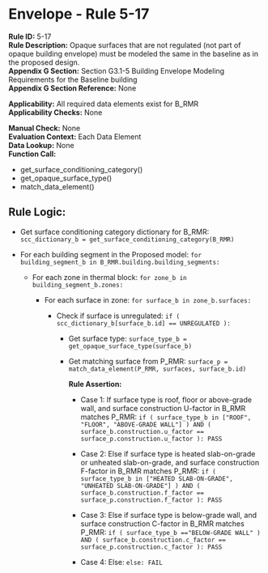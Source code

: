 
# Envelope - Rule 5-17  

**Rule ID:** 5-17  
**Rule Description:** Opaque surfaces that are not regulated (not part of opaque building envelope) must be modeled the same in the baseline as in the proposed design.  
**Appendix G Section:** Section G3.1-5 Building Envelope Modeling Requirements for the Baseline building  
**Appendix G Section Reference:** None  

**Applicability:** All required data elements exist for B_RMR  
**Applicability Checks:** None  

**Manual Check:** None  
**Evaluation Context:** Each Data Element  
**Data Lookup:** None  
**Function Call:**

  - get_surface_conditioning_category()
  - get_opaque_surface_type()
  - match_data_element()

## Rule Logic:  

- Get surface conditioning category dictionary for B_RMR: `scc_dictionary_b = get_surface_conditioning_category(B_RMR)`  

- For each building segment in the Proposed model: `for building_segment_b in B_RMR.building.building_segments:`  

  - For each zone in thermal block: `for zone_b in building_segment_b.zones:`  

    - For each surface in zone: `for surface_b in zone_b.surfaces:`  

      - Check if surface is unregulated: `if ( scc_dictionary_b[surface_b.id] == UNREGULATED ):`  

        - Get surface type: `surface_type_b = get_opaque_surface_type(surface_b)`

        - Get matching surface from P_RMR: `surface_p = match_data_element(P_RMR, surfaces, surface_b.id)`  

          **Rule Assertion:**  

          - Case 1: If surface type is roof, floor or above-grade wall, and surface construction U-factor in B_RMR matches P_RMR: `if ( surface_type_b in ["ROOF", "FLOOR", "ABOVE-GRADE WALL"] ) AND ( surface_b.construction.u_factor == surface_p.construction.u_factor ): PASS`

          - Case 2: Else if surface type is heated slab-on-grade or unheated slab-on-grade, and surface construction F-factor in B_RMR matches P_RMR: `if ( surface_type_b in ["HEATED SLAB-ON-GRADE", "UNHEATED SLAB-ON-GRADE"] ) AND ( surface_b.construction.f_factor == surface_p.construction.f_factor ): PASS`

          - Case 3: Else if surface type is below-grade wall, and surface construction C-factor in B_RMR matches P_RMR: `if ( surface_type_b =="BELOW-GRADE WALL" ) AND ( surface_b.construction.c_factor == surface_p.construction.c_factor ): PASS`

          - Case 4: Else: `else: FAIL`


